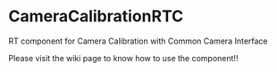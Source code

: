 CameraCalibrationRTC
====================

RT component for Camera Calibration with Common Camera Interface

Please visit the wiki page to know how to use the component!!
